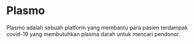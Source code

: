 # Plasmo
Plasmo adalah sebuah platform yang membantu para pasien terdampak covid-19 yang membutuhkan plasma darah untuk mencari pendonor.
